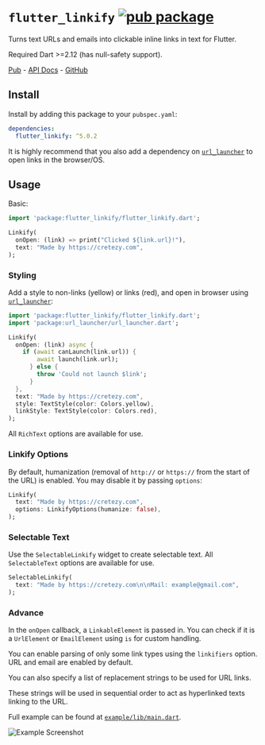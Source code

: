 # `flutter_linkify` [![pub package](https://img.shields.io/pub/v/flutter_linkify.svg)](https://pub.dartlang.org/packages/flutter_linkify)

Turns text URLs and emails into clickable inline links in text for Flutter.

Required Dart >=2.12 (has null-safety support).

[Pub](https://pub.dartlang.org/packages/flutter_linkify) - [API Docs](https://pub.dartlang.org/documentation/flutter_linkify/latest/) - [GitHub](https://github.com/Cretezy/flutter_linkify)

## Install

Install by adding this package to your `pubspec.yaml`:

```yaml
dependencies:
  flutter_linkify: ^5.0.2
```

It is highly recommend that you also add a dependency on [`url_launcher`](https://pub.dartlang.org/packages/url_launcher) to open links in the browser/OS.

## Usage

Basic:

```dart
import 'package:flutter_linkify/flutter_linkify.dart';

Linkify(
  onOpen: (link) => print("Clicked ${link.url}!"),
  text: "Made by https://cretezy.com",
);
```

### Styling

Add a style to non-links (yellow) or links (red), and open in browser using [`url_launcher`](https://pub.dartlang.org/packages/url_launcher):

```dart
import 'package:flutter_linkify/flutter_linkify.dart';
import 'package:url_launcher/url_launcher.dart';

Linkify(
  onOpen: (link) async {
    if (await canLaunch(link.url)) {
        await launch(link.url);
      } else {
        throw 'Could not launch $link';
      }
  },
  text: "Made by https://cretezy.com",
  style: TextStyle(color: Colors.yellow),
  linkStyle: TextStyle(color: Colors.red),
);
```

All `RichText` options are available for use.

### Linkify Options

By default, humanization (removal of `http://` or `https://` from the start of the URL) is enabled. You may disable it by passing `options`:

```dart
Linkify(
  text: "Made by https://cretezy.com",
  options: LinkifyOptions(humanize: false),
);
```

### Selectable Text

Use the `SelectableLinkify` widget to create selectable text. All `SelectableText` options are available for use.

```dart
SelectableLinkify(
  text: "Made by https://cretezy.com\n\nMail: example@gmail.com",
);
```

### Advance

In the `onOpen` callback, a `LinkableElement` is passed in.
You can check if it is a `UrlElement` or `EmailElement` using `is` for custom handling.

You can enable parsing of only some link types using the `linkifiers` option. URL and email are enabled by default.

You can also specify a list of replacement strings to be used for URL links.

These strings will be used in sequential order to act as hyperlinked texts linking to the URL.

Full example can be found at [`example/lib/main.dart`](example/lib/main.dart).

![Example Screenshot](https://github.com/Cretezy/flutter_linkify/raw/master/example/screenshot.png)

